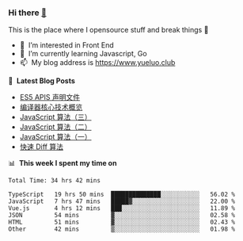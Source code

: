 ### Hi there <a href="https://www.yueluo.club/"> 👋 </a>
This is the place where I opensource stuff and break things :rofl:

- 👀 &nbsp;I’m interested in Front End
- 🌱 &nbsp;I’m currently learning Javascript, Go
- 📫 &nbsp;My blog address is https://www.yueluo.club

📕 &nbsp;**Latest Blog Posts**

<!-- BLOG-POST-LIST:START -->
- [ES5 APIS 声明文件](https://www.yueluo.club/detail?articleId=62bdb07d397c3e0980cc9b21)
- [编译器核心技术概览](https://www.yueluo.club/detail?articleId=62bce6f0397c3e0980cc9649)
- [JavaScript 算法（三）](https://www.yueluo.club/detail?articleId=62bbb7d5575e94382e422595)
- [JavaScript 算法（二）](https://www.yueluo.club/detail?articleId=62b9c254575e94382e42151c)
- [JavaScript 算法（一）](https://www.yueluo.club/detail?articleId=62b90851575e94382e420f66)
- [快速 Diff 算法](https://www.yueluo.club/detail?articleId=62b675c4106aa1400faa7ef8)
<!-- BLOG-POST-LIST:END -->

📊 &nbsp;**This week I spent my time on**

<!--START_SECTION:waka-->

```text
Total Time: 34 hrs 42 mins

TypeScript   19 hrs 50 mins  ██████████████░░░░░░░░░░░   56.02 %
JavaScript   7 hrs 47 mins   █████▓░░░░░░░░░░░░░░░░░░░   22.00 %
Vue.js       4 hrs 12 mins   ███░░░░░░░░░░░░░░░░░░░░░░   11.89 %
JSON         54 mins         ▓░░░░░░░░░░░░░░░░░░░░░░░░   02.58 %
HTML         51 mins         ▓░░░░░░░░░░░░░░░░░░░░░░░░   02.43 %
Other        42 mins         ▒░░░░░░░░░░░░░░░░░░░░░░░░   01.98 %
```

<!--END_SECTION:waka-->